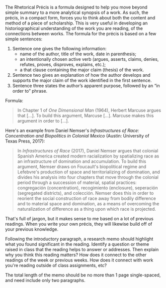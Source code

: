 
The Rhetorical Précis is a formula designed to help you move beyond simple summary to a more analytical synopsis of a work. As such, the précis, in a compact form, forces you to think about both the content and method of a piece of scholarship. This is very useful in developing an historiographical understanding of the work you are reading, of the connections between works. The formula for the précis is based on a few simple sentences:  

1. Sentence one gives the following information:
	- name of the author, title of the work, date in parenthesis;
	- an intentionally chosen active verb (argues, asserts, claims, denies, refutes, proves, disproves, explains, etc.);
	- a that clause containing the major claim (thesis) of the work.
2. Sentence two gives an explanation of how the author develops and supports the major claim of the work identified in the first sentence.
3. Sentence three states the author’s apparent purpose, followed by an “in order to” phrase.

Formula:

> In Chapter 1 of *One Dimensional Man* (1964), Herbert Marcuse argues that [...]. To build this argument, Marcuse [...]. Marcuse makes this argument in order to [...].

Here's an example from Daniel Nemser's *Infrastructures of Race: Concentration and Biopolitics in Colonial Mexico* (Austin: University of Texas Press, 2017):

> In *Infrastructures of Race* (2017), Daniel Nemser argues that colonial Spanish America created modern racialization by spatializing race as an infrastructure of domination and accumulation. To build this argument, Nemser draws on Foucault's biopolitical regime and Lefebvre's production of space and territorializing of domination, and divides his analysis into four chapters that move through the colonial period through a succession of material, spatial practices: congregación (concentration), recogimiento (enclosure), seperación (segregated districts), and colección. Nemser does this in order to reorient the social construction of race away from bodily difference and to material space and domination, as a means of overcoming the naturalization of difference as a thing upon which race is projected.

That's full of jargon, but it makes sense to me based on a lot of previous readings. When you write your own précis, they will likewise build off of your previous knowledge.

Following the introductory paragraph, a research memo should highlight what you found significant in the reading. Identify a question or theme raised in class that the reading helps to answer or addresses. Then explain why you think this reading matters? How does it connect to the other readings of the week or previous weeks. How does it connect with work you're reading outside of class assignments, etc?

The total length of the memo should be no more than 1 page single-spaced, and need include only two paragraphs.

